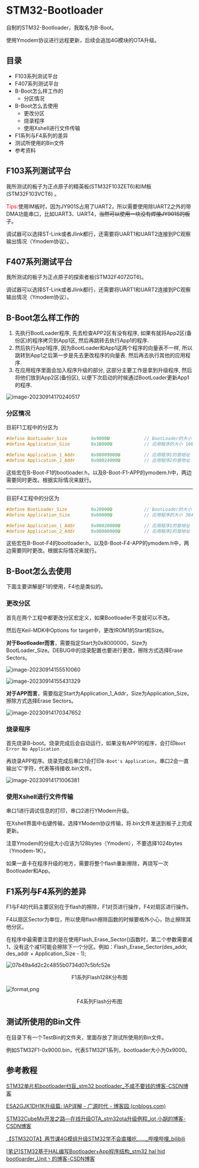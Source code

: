# STM32-Bootloader

自制的STM32-Bootloader，我取名为B-Boot。

使用Ymodem协议进行远程更新，后续会追加4G模块的OTA升级。

## 目录

- F103系列测试平台
- F407系列测试平台
- B-Boot怎么样工作的
    - 分区情况
- B-Boot怎么去使用
    - 更改分区
    - 烧录程序
    - 使用Xshell进行文件传输
- F1系列与F4系列的差异
- 测试所使用的Bin文件
- 参考资料

## F103系列测试平台

我所测试的板子为正点原子的精英板(STM32F103ZET6)和IM板(STM32F103VCT6) 。

<font color=red>Tips:</font>使用IM板时，因为JY901S占用了UART2，所以需要使用除UART2之外的带DMA功能串口，比如UART3、UART4，~~当然可以使用一块没有焊接JY901S的板子~~。

调试器可以选择ST-Link或者Jlink都行，还需要将UART1和UART2连接到PC观察输出情况（Ymodem协议）。

## F407系列测试平台

我所测试的板子为正点原子的探索者板(STM32F407ZGT6)。

调试器可以选择ST-Link或者Jlink都行，还需要将UART1和UART2连接到PC观察输出情况（Ymodem协议）。

## B-Boot怎么样工作的

1. 先执行BootLoader程序, 先去检查APP2区有没有程序, 如果有就将App2区(备份区)的程序拷贝到App1区, 然后再跳转去执行App1的程序.
2. 然后执行App1程序, 因为BootLoader和App1这两个程序的向量表不一样, 所以跳转到App1之后第一步是先去更改程序的向量表. 然后再去执行其他的应用程序.
3. 在应用程序里面会加入程序升级的部分, 这部分主要工作是拿到升级程序, 然后将他们放到App2区(备份区), 以便下次启动的时候通过BootLoader更新App1的程序.

![image-20230914170240517](./README.assets/image-20230914170240517.png)

### 分区情况

目前F1工程中的分区为

```c
#define BootLoader_Size 		0x9000U		    	// BootLoader的大小 36K
#define Application_Size		0x1B000U	    	// 应用程序的大小 108K

#define Application_1_Addr		0x08009000U			// 应用程序1的首地址
#define Application_2_Addr		0x08024000U			// 应用程序2的首地址
```

这些宏在B-Boot-F1的bootloader.h，以及B-Boot-F1-APP的ymodem.h中，两边需要同时更改。根据实际情况来就行。

---

目前F4工程中的分区为

```c
#define BootLoader_Size 		0x20000U			// BootLoader的大小 128K
#define Application_Size		0x60000U			// 应用程序的大小 384K

#define Application_1_Addr		0x08020000U			// 应用程序1的首地址
#define Application_2_Addr		0x08080000U			// 应用程序2的首地址
```

这些宏在B-Boot-F4的bootloader.h，以及B-Boot-F4-APP的ymodem.h中，两边需要同时更改。根据实际情况来就行。

## B-Boot怎么去使用

下面主要讲解是F1的使用，F4也是类似的。

### 更改分区

首先在两个工程中都更改分区宏定义，如果Bootloader不变就可以不改。

然后在Keil-MDK中Options for target中，更改IROM1的Start和Size。

**对于Bootloader而言**，需要指定Start为0x8000000，Size为BootLoader_Size。DEBUG中的烧录配置也要进行更改，擦除方式选择Erase Sectors。

![image-20230914155510060](./README.assets/image-20230914155510060.png)

![image-20230914155431329](./README.assets/image-20230914155431329.png)

**对于APP而言**，需要指定Start为Application_1_Addr，Size为Application_Size。擦除方式选择Erase Sectors。

![image-20230914170347652](./README.assets/image-20230914170347652.png)

### 烧录程序

首先烧录B-boot。烧录完成后会自动运行，如果没有APP1的程序，会打印`Boot Error No Application`

再烧录APP程序。烧录完成后串口1会打印`B-Boot's Application`，串口2会一直输出'C'字符，代表等待接收.bin文件。

![image-20230914171006381](./README.assets/image-20230914171006381.png)

### 使用Xshell进行文件传输

串口1进行调试信息的打印，串口2进行YModem升级。

在Xshell界面中右键传输，选择YModem协议传输，将.bin文件发送到板子上完成更新。

注意Ymodem的分组大小应该为128bytes（Ymodem），不要选择1024bytes（Ymodem-1K）。

如果一直卡在程序升级的地方，需要将整个flash重新擦除，再烧写一次Bootloader和App。

## F1系列与F4系列的差异

F1与F4的代码主要区别在于flash的擦除，F1对页进行操作，F4对扇区进行操作。

F4以扇区Sector为单位，所以使用flash擦除函数的时候要格外小心，防止擦除其他分区。

在程序中最需要注意的是在使用Flash_Erase_Sector()函数时，第二个参数需要减1，没有这个减1可能会擦除下一个分区。例如：Flash_Erase_Sector(des_addr, des_addr + Application_Size - 1);

![07b49a4d2c2c4855b0734d07c5bfc52e](./README.assets/07b49a4d2c2c4855b0734d07c5bfc52e.jpg)

<center><p>F1系列Flash128K分布图</p></center>

![format,png](./README.assets/format,png.png)

<center><p>F4系列Flash分布图</p></center>

## 测试所使用的Bin文件

在目录下有一个TestBin的文件夹，里面存放了测试所使用的Bin文件。

例如STM32F1-0x9000.bin，代表STM32F1系列，bootloader大小为0x9000。

## 参考教程

[STM32单片机bootloader扫盲_stm32 bootloader_不咸不要钱的博客-CSDN博客](https://blog.csdn.net/weixin_42378319/article/details/120896348)

[ESA2GJK1DH1K升级篇: IAP详解 - 广源时代 - 博客园 (cnblogs.com)](https://www.cnblogs.com/yangfengwu/p/11639176.html)

[STM32CubeMx开发之路—在线升级OTA_stm32ota升级例程_iot 小胡的博客-CSDN博客](https://blog.csdn.net/weixin_41294615/article/details/104669766?spm=1001.2014.3001.5502)

[【STM32OTA】两节课4G模组升级STM32学不会直播吃......_哔哩哔哩_bilibili](https://www.bilibili.com/video/BV14K4y147x3/?spm_id_from=333.337.search-card.all.click&vd_source=6057f993f0b528310b130bbca1e824fa)

[[笔记\]STM32基于HAL编写Bootloader+App程序结构_stm32 hal hid bootloarder_Unit丶的博客-CSDN博客](https://blog.csdn.net/qq_33591039/article/details/121562204)